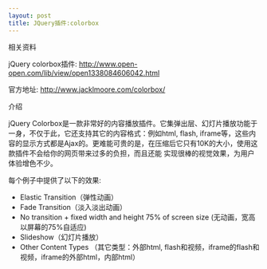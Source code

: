 ```yaml
---
layout: post
title: JQuery插件:colorbox
---
```


相关资料

jQuery colorbox插件: http://www.open-open.com/lib/view/open1338084606042.html

官方地址: <http://www.jacklmoore.com/colorbox/>

介绍

jQuery Colorbox是一款非常好的内容播放插件。它集弹出层、幻灯片播放功能于一身，不仅于此，它还支持其它的内容格式：例如html, flash, iframe等，这些内容的显示方式都是Ajax的。更难能可贵的是，在压缩后它只有10K的大小，使用这款插件不会给你的网页带来过多的负担，而且还能 实现很棒的视觉效果，为用户体验增色不少。

每个例子中提供了以下的效果: 


-  Elastic Transition（弹性动画）
-  Fade Transition（淡入淡出动画）
-  No transition + fixed width and height  75% of screen size (无动画，宽高以屏幕的75%自适应)
-  Slideshow（幻灯片播放）
-  Other Content Types （其它类型：外部html, flash和视频，iframe的flash和视频，iframe的外部html，内部html）





